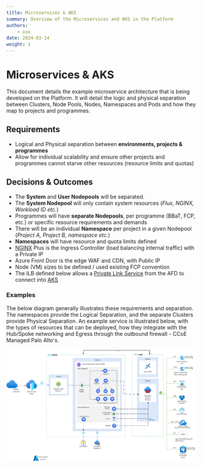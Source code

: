 ```yaml
---
title: Microservices & AKS
summary: Overview of the Microservices and AKS in the Platform
authors:
    - xxx
date: 2024-03-14
weight: 1
---
```

# Microservices & AKS

This document details the example microservice architecture that is being developed on the Platform. It will detail the logic and physical separation between Clusters, Node Pools, Nodes, Namespaces and Pods and how they map to projects and programmes.

## Requirements

- Logical and Physical separation between **environments, projects & programmes**
- Allow for individual scalability and ensure other projects and programmes cannot starve other resources (resource limits and quotas)

## Decisions & Outcomes

- The **System** and **User Nodepools** will be separated.
- The **System Nodepool** will only contain system resources (_Flux, NGINX, Workload ID etc._)
- Programmes will have **separate Nodepools**, per programme (BBaT, FCP, etc.) or specific resource requirements and demands
- There will be an individual **Namespace** per project in a given Nodepool (_Project A, Project B, namespace etc._)
- **Namespaces** will have resource and quota limits defined
- [NGINX](https://www.nginx.com/resources/glossary/kubernetes-ingress-controller/#:~:text=The%20NGINX%20Ingress%20Controller%20is,that%20require%20ingress%20load%20balancing.) Plus is the Ingress Controller (load balancing internal traffic) with a Private IP
- Azure Front Door is the edge WAF and CDN, with Public IP
- Node (VM) sizes to be defined / used existing FCP convention
- The ILB defined below allows a [Private Link Service](https://learn.microsoft.com/en-us/azure/frontdoor/standard-premium/how-to-enable-private-link-internal-load-balancer) from the AFD to connect into [AKS](https://medium.com/microsoftazure/connect-azure-front-door-premium-to-an-aks-app-origin-with-private-link-5978341c2650)

### Examples

The below diagram generally illustrates these requirements and separation. The namespaces provide the Logical Separation, and the separate Clusters provide Physical Separation. An example service is illustrated below, with the types of resources that can be deployed, how they integrate with the Hub/Spoke networking and Egress through the outbound firewall - CCoE Managed Palo Alto's.

![aks-microservices-advanced-production-deployment.png](../../images/aks-and-microservices.png)

